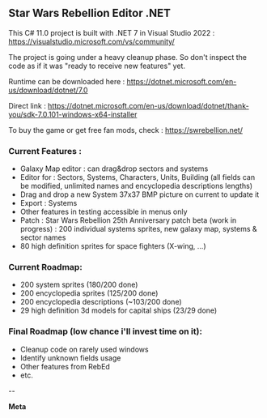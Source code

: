 ## Star Wars Rebellion Editor .NET

This C# 11.0 project is built with .NET 7 in Visual Studio 2022 : https://visualstudio.microsoft.com/vs/community/

The project is going under a heavy cleanup phase. So don't inspect the code as if it was "ready to receive new features" yet.

Runtime can be downloaded here : https://dotnet.microsoft.com/en-us/download/dotnet/7.0

Direct link : https://dotnet.microsoft.com/en-us/download/dotnet/thank-you/sdk-7.0.101-windows-x64-installer

To buy the game or get free fan mods, check : https://swrebellion.net/

### Current Features :
* Galaxy Map editor : can drag&drop sectors and systems
* Editor for : Sectors, Systems, Characters, Units, Building (all fields can be modified, unlimited names and encyclopedia descriptions lengths)
* Drag and drop a new System 37x37 BMP picture on current to update it
* Export : Systems
* Other features in testing accessible in menus only
* Patch : Star Wars Rebellion 25th Anniversary patch beta (work in progress) : 200 individual systems sprites, new galaxy map, systems & sector names
* 80 high definition sprites for space fighters (X-wing, ...)

### Current Roadmap:
* 200 system sprites (180/200 done)
* 200 encyclopedia sprites (125/200 done)
* 200 encyclopedia descriptions (~103/200 done)
* 29 high definition 3d models for capital ships (23/29 done)

### Final Roadmap (low chance i'll invest time on it):
* Cleanup code on rarely used windows
* Identify unknown fields usage
* Other features from RebEd
* etc.

--

**Meta**
